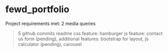 # fewd_portfolio

Project requirements met:
  2 media queries
  >5 github commits
  readme
  css feature: hamburger
  js feature: contact us form (pending), 
  additional features: bootstrap for layout, js calculator (pending), carousel
